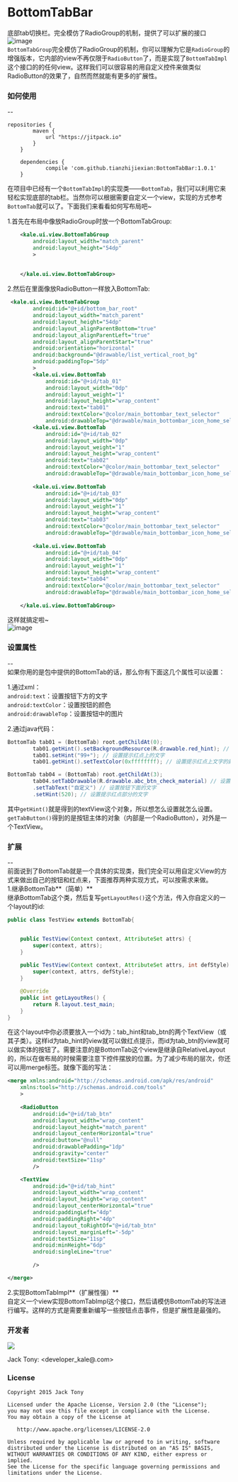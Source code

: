# BottomTabBar
底部tab切换栏。完全模仿了RadioGroup的机制，提供了可以扩展的接口  
![image](./demoPic/demo01.png)   
`BottomTabGroup`完全模仿了RadioGroup的机制，你可以理解为它是`RadioGroup`的增强版本，它内部的view不再仅限于`RadioButton`了，而是实现了`BottomTabImpl`这个接口的的任何view。这样我们可以很容易的用自定义控件来做类似RadioButton的效果了，自然而然就能有更多的扩展性。  

### 如何使用  
--   
```
repositories {
	    maven {
	        url "https://jitpack.io"
	    }
	}
```  
```  
	dependencies {
	        compile 'com.github.tianzhijiexian:BottomTabBar:1.0.1'
	}
```  
	
在项目中已经有一个`BottomTabImpl`的实现类——`BottomTab`，我们可以利用它来轻松实现底部的tab栏。当然你可以根据需要自定义一个view，实现的方式参考`BottomTab`就可以了。下面我们来看看如何写布局吧~  

1.首先在布局中像放RadioGroup时放一个BottomTabGroup:  

```xml
 	<kale.ui.view.BottomTabGroup
        android:layout_width="match_parent"
        android:layout_height="54dp"
        >
        
        
    </kale.ui.view.BottomTabGroup>  
```  
  
2.然后在里面像放RadioButton一样放入BottomTab:  
```xml  
 <kale.ui.view.BottomTabGroup
        android:id="@+id/bottom_bar_root"
        android:layout_width="match_parent"
        android:layout_height="54dp"
        android:layout_alignParentBottom="true"
        android:layout_alignParentLeft="true"
        android:layout_alignParentStart="true"
        android:orientation="horizontal"
        android:background="@drawable/list_vertical_root_bg"
        android:paddingTop="5dp"
        >
        <kale.ui.view.BottomTab
            android:id="@+id/tab_01"
            android:layout_width="0dp"
            android:layout_weight="1"
            android:layout_height="wrap_content"
            android:text="tab01"
            android:textColor="@color/main_bottombar_text_selector"
            android:drawableTop="@drawable/main_bottombar_icon_home_selector"/>
        <kale.ui.view.BottomTab
            android:id="@+id/tab_02"
            android:layout_width="0dp"
            android:layout_weight="1"
            android:layout_height="wrap_content"
            android:text="tab02"
            android:textColor="@color/main_bottombar_text_selector"
            android:drawableTop="@drawable/main_bottombar_icon_home_selector"/>
        
        <kale.ui.view.BottomTab
            android:id="@+id/tab_03"
            android:layout_width="0dp"
            android:layout_weight="1"
            android:layout_height="wrap_content"
            android:text="tab03"
            android:textColor="@color/main_bottombar_text_selector"
            android:drawableTop="@drawable/main_bottombar_icon_home_selector"/>
        
        <kale.ui.view.BottomTab
            android:id="@+id/tab_04"
            android:layout_width="0dp"
            android:layout_weight="1"
            android:layout_height="wrap_content"
            android:text="tab04"
            android:textColor="@color/main_bottombar_text_selector"
            android:drawableTop="@drawable/main_bottombar_icon_home_selector"/>
        
    </kale.ui.view.BottomTabGroup>  
```  
这样就搞定啦~  
![image](./demoPic/demo02.png)   


### 设置属性    
--  
如果你用的是包中提供的BottomTab的话，那么你有下面这几个属性可以设置：  

1.通过xml：  
`android:text`：设置按钮下方的文字  
`android:textColor`：设置按钮的颜色  
`android:drawableTop`：设置按钮中的图片    

2.通过java代码：  
```JAVA    
BottomTab tab01 = (BottomTab) root.getChildAt(0);
        tab01.getHint().setBackgroundResource(R.drawable.red_hint); // 设置提示红点的背景
        tab01.setHint("99+"); // 设置提示红点上的文字
        tab01.getHint().setTextColor(0xffffffff); // 设置提示红点上文字的颜色  

BottomTab tab04 = (BottomTab) root.getChildAt(3);
        tab04.setTabDrawable(R.drawable.abc_btn_check_material) // 设置按钮的图片
        .setTabText("自定义") // 设置按钮下面的文字
        .setHint(520); // 设置提示红点部分的文字  
```    
其中`getHint()`就是得到的textView这个对象，所以想怎么设置就怎么设置。`getTabButton()`得到的是按钮主体的对象（内部是一个RadioButton），对外是一个TextView。  

### 扩展    
--  
前面说到了BottomTab就是一个具体的实现类，我们完全可以用自定义View的方式来做出自己的按钮和红点来，下面推荐两种实现方式，可以按需求来做。  
1.继承BottomTab**（简单）**   
继承BottomTab这个类，然后复写`getLayoutRes()`这个方法，传入你自定义的一个layout的id:  
```JAVA  
public class TestView extends BottomTab{


    public TestView(Context context, AttributeSet attrs) {
        super(context, attrs);
    }
    
    public TestView(Context context, AttributeSet attrs, int defStyle) {
        super(context, attrs, defStyle);
    }

    @Override
    public int getLayoutRes() {
        return R.layout.test_main;
    }
}  
```  
在这个layout中你必须要放入一个id为：tab_hint和tab_btn的两个TextView（或其子类）。这样id为tab_hint的view就可以做红点提示，而id为tab_btn的view就可以做实体的按钮了。需要注意的是BottomTab这个view是继承自RelativeLayout的，所以在做布局的时候需要注意下控件摆放的位置。为了减少布局的层次，你还可以用merge标签。就像下面的写法：  
```xml  
<merge xmlns:android="http://schemas.android.com/apk/res/android"
    xmlns:tools="http://schemas.android.com/tools"
    >
 
    <RadioButton
        android:id="@+id/tab_btn"
        android:layout_width="wrap_content"
        android:layout_height="match_parent"
        android:layout_centerHorizontal="true"
        android:button="@null"
        android:drawablePadding="1dp"
        android:gravity="center"
        android:textSize="11sp"
        />

    <TextView
        android:id="@+id/tab_hint"
        android:layout_width="wrap_content"
        android:layout_height="wrap_content"
        android:layout_centerHorizontal="true"
        android:paddingLeft="4dp"
        android:paddingRight="4dp"
        android:layout_toRightOf="@+id/tab_btn"
        android:layout_marginLeft="-5dp"
        android:textSize="11sp"
        android:minHeight="6dp"
        android:singleLine="true"
        
        />

</merge>
```
  
2.实现BottomTabImpl**（扩展性强）**    
自定义一个view实现BottomTabImpl这个接口，然后请模仿BottomTab的写法进行编写。这样的方式是需要重新编写一些按钮点击事件，但是扩展性是最强的。

### 开发者
![](https://avatars3.githubusercontent.com/u/9552155?v=3&s=460)

Jack Tony: <developer_kale@.com>  


### License

    Copyright 2015 Jack Tony

    Licensed under the Apache License, Version 2.0 (the "License");
    you may not use this file except in compliance with the License.
    You may obtain a copy of the License at

       http://www.apache.org/licenses/LICENSE-2.0

    Unless required by applicable law or agreed to in writing, software
    distributed under the License is distributed on an "AS IS" BASIS,
    WITHOUT WARRANTIES OR CONDITIONS OF ANY KIND, either express or implied.
    See the License for the specific language governing permissions and
    limitations under the License.

 
